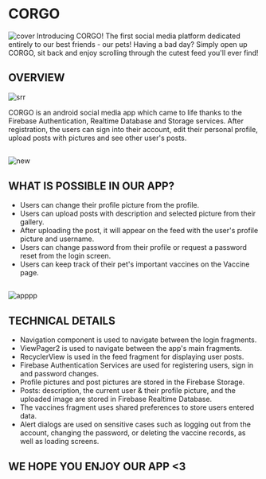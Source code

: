 
# CORGO
![cover](https://user-images.githubusercontent.com/115420570/213478711-894029db-d2b2-4588-8040-dd621627d591.jpg)
Introducing CORGO! The first social media platform dedicated entirely to our best friends - our pets! Having a bad day? Simply open up CORGO, sit back and enjoy scrolling through the cutest feed you'll ever find!

## OVERVIEW

![srr](https://user-images.githubusercontent.com/115420570/213481080-4f0480d3-5922-42c9-827d-eecc4c5c29f8.png)

CORGO is an android social media app which came to life thanks to the Firebase Authentication, Realtime Database and Storage services. After registration, the users can sign into their account, edit their personal profile, upload posts with pictures and see other user's posts.

##


![new](https://user-images.githubusercontent.com/115420570/213487202-9d20f246-14d3-4f55-a63c-7036dc8f539a.png)

##

## WHAT IS POSSIBLE IN OUR APP?

- Users can change their profile picture from the profile.
- Users can upload posts with description and selected picture from their gallery.
- After uploading the post, it will appear on the feed with the user's profile picture and username.
- Users can change password from their profile or request a password reset from the login screen.
- Users can keep track of their pet's important vaccines on the Vaccine page.

##

![apppp](https://user-images.githubusercontent.com/115420570/213485698-a84f79b5-9491-4f91-841e-685fdf352b7d.png)


## TECHNICAL DETAILS

- Navigation component is used to navigate between the login fragments.
- ViewPager2 is used to navigate between the app's main fragments.
- RecyclerView is used in the feed fragment for displaying user posts.
- Firebase Authentication Services are used for registering users, sign in and password changes.
- Profile pictures and post pictures are stored in the Firebase Storage.
- Posts: description, the current user & their profile picture, and the uploaded image are stored in Firebase Realtime Database.
- The vaccines fragment uses shared preferences to store users entered data.
- Alert dialogs are used on sensitive cases such as logging out from the account, changing the password, or deleting the vaccine records, as well as loading screens.

##
## WE HOPE YOU ENJOY OUR APP <3
